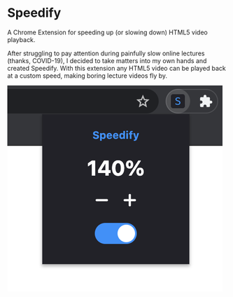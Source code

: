 # Speedify
A Chrome Extension for speeding up (or slowing down) HTML5 video playback.

After struggling to pay attention during painfully slow online lectures (thanks, COVID-19), I decided to take matters into my own hands and created Speedify. With this extension any HTML5 video can be played back at a custom speed, making boring lecture videos fly by.

<img src="https://github.com/gyacynuk/speedify/blob/main/demo/screenshot.png?raw=true"/>
